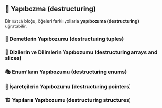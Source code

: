 ## 🧩 Yapıbozma (destructuring)

Bir `match` bloğu, öğeleri farklı yollarla **yapıbozuma (destructuring)** uğratabilir.

### 🔗 Demetlerin Yapıbozumu (destructuring tuples)

### 📐 Dizilerin ve Dilimlerin Yapıbozumu (destructuring arrays and slices)

### 🎭 Enum’ların Yapıbozumu (destructuring enums)

### 📍 İşaretçilerin Yapıbozumu (destructuring pointers)

### 🏗️ Yapıların Yapıbozumu (destructuring structures)
